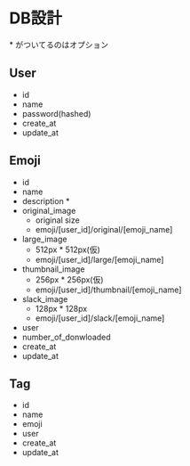 # DB設計
\* がついてるのはオプション
## User
* id
* name
* password(hashed)
* create_at
* update_at

## Emoji
* id
* name
* description *
* original_image
  * original size
  * emoji/[user_id]/original/[emoji_name]
* large_image
  * 512px * 512px(仮)
  * emoji/[user_id]/large/[emoji_name]
* thumbnail_image
  * 256px * 256px(仮)
  * emoji/[user_id]/thumbnail/[emoji_name]
* slack_image
  * 128px * 128px
  * emoji/[user_id]/slack/[emoji_name]
* user
* number_of_donwloaded
* create_at
* update_at

## Tag
* id
* name
* emoji
* user
* create_at
* update_at

